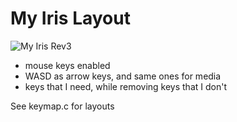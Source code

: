 # My Iris Layout

![My Iris Rev3](https://imgur.com/a/FgcAPeZ)

- mouse keys enabled
- WASD as arrow keys, and same ones for media
- keys that I need, while removing keys that I don't

See keymap.c for layouts
